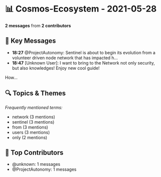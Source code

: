 # 📊 Cosmos-Ecosystem - 2021-05-28
**2 messages** from **2 contributors**

## 💬 Key Messages
- **18:27** @ProjectAutonomy: Sentinel is about to begin its evolution from a volunteer driven node network that has impacted h...
- **18:47** [Unknown User]: I want to bring to the Network not only security, but also knowledges!
Enjoy new cool guide!

How...

## 🔍 Topics & Themes
*Frequently mentioned terms:*
- network (3 mentions)
- sentinel (3 mentions)
- from (3 mentions)
- users (3 mentions)
- only (2 mentions)

## 👥 Top Contributors
- @unknown: 1 messages
- @ProjectAutonomy: 1 messages